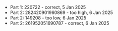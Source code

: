 - Part 1: 220722 - correct, 5 Jan 2025
- Part 2: 282420901960869 - too high, 6 Jan 2025
- Part 2: 149208 - too low, 6 Jan 2025
- Part 2: 261952051690787 - correct, 6 Jan 2025
